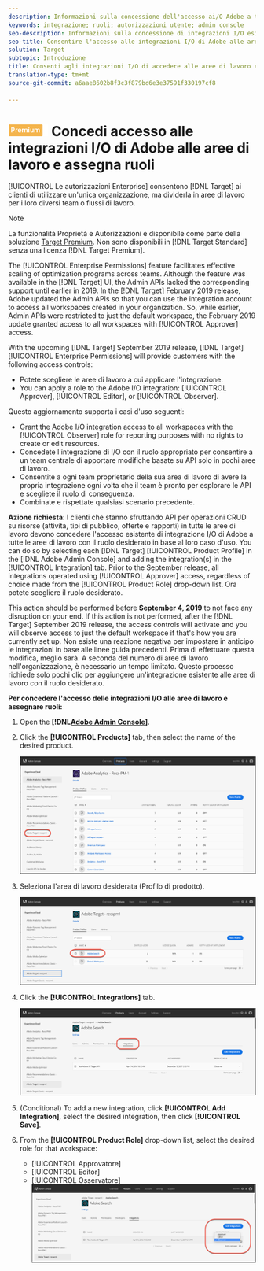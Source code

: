 ```yaml
---
description: Informazioni sulla concessione dell'accesso ai/O Adobe a tutte le aree di lavoro con il ruolo desiderato.
keywords: integrazione; ruoli; autorizzazioni utente; admin console
seo-description: Informazioni sulla concessione di integrazioni I/O esistenti a tutte le aree di lavoro con il ruolo desiderato in Adobe Target
seo-title: Consentire l'accesso alle integrazioni I/O di Adobe alle aree di lavoro e assegnare ruoli in Adobe Target
solution: Target
subtopic: Introduzione
title: Consenti agli integrazioni I/O di accedere alle aree di lavoro e assegna ruoli
translation-type: tm+mt
source-git-commit: a6aae8602b8f3c3f879bd6e3e37591f330197cf8

---
```



# ![PREMIUM](/help/assets/premium.png) Concedi accesso alle integrazioni I/O di Adobe alle aree di lavoro e assegna ruoli

[!UICONTROL Le autorizzazioni Enterprise] consentono [!DNL Target] ai clienti di utilizzare un'unica organizzazione, ma dividerla in aree di lavoro per i loro diversi team o flussi di lavoro.

>[!NOTE]
>
>La funzionalità Proprietà e Autorizzazioni è disponibile come parte della soluzione [Target Premium](/help/c-intro/intro.md#premium). Non sono disponibili in [!DNL Target Standard] senza una licenza [!DNL Target Premium].

The [!UICONTROL Enterprise Permissions] feature facilitates effective scaling of optimization programs across teams. Although the feature was available in the [!DNL Target] UI, the Admin APIs lacked the corresponding support until earlier in 2019. In the [!DNL Target] February 2019 release, Adobe updated the Admin APIs so that you can use the integration account to access all workspaces created in your organization. So, while earlier, Admin APIs were restricted to just the default workspace, the February 2019 update granted access to all workspaces with [!UICONTROL Approver] access.

With the upcoming [!DNL Target] September 2019 release, [!DNL Target] [!UICONTROL Enterprise Permissions] will provide customers with the following access controls:

* Potete scegliere le aree di lavoro a cui applicare l'integrazione.
* You can apply a role to the Adobe I/O integration: [!UICONTROL Approver], [!UICONTROL Editor], or [!UICONTROL Observer].

Questo aggiornamento supporta i casi d'uso seguenti:

* Grant the Adobe I/O integration access to all workspaces with the [!UICONTROL Observer] role for reporting purposes with no rights to create or edit resources.
* Concedete l'integrazione di I/O con il ruolo appropriato per consentire a un team centrale di apportare modifiche basate su API solo in pochi aree di lavoro.
* Consentite a ogni team proprietario della sua area di lavoro di avere la propria integrazione ogni volta che il team è pronto per esplorare le API e scegliete il ruolo di conseguenza.
* Combinate e rispettate qualsiasi scenario precedente.

**Azione richiesta**: I clienti che stanno sfruttando API per operazioni CRUD su risorse (attività, tipi di pubblico, offerte e rapporti) in tutte le aree di lavoro devono concedere l'accesso esistente di integrazione I/O di Adobe a tutte le aree di lavoro con il ruolo desiderato in base al loro caso d'uso. You can do so by selecting each [!DNL Target] [!UICONTROL Product Profile] in the [!DNL Adobe Admin Console] and adding the integration(s) in the [!UICONTROL Integration] tab. Prior to the September release, all integrations operated using [!UICONTROL Approver] access, regardless of choice made from the [!UICONTROL Product Role] drop-down list. Ora potete scegliere il ruolo desiderato.

This action should be performed before **September 4, 2019** to not face any disruption on your end. If this action is not performed, after the [!DNL Target] September 2019 release, the access controls will activate and you will observe access to just the default workspace if that's how you are currently set up. Non esiste una reazione negativa per impostare in anticipo le integrazioni in base alle linee guida precedenti. Prima di effettuare questa modifica, meglio sarà. A seconda del numero di aree di lavoro nell'organizzazione, è necessario un tempo limitato. Questo processo richiede solo pochi clic per aggiungere un'integrazione esistente alle aree di lavoro con il ruolo desiderato.

**Per concedere l'accesso delle integrazioni I/O alle aree di lavoro e assegnare ruoli:**

1. Open the **[!DNL[Adobe Admin Console](https://adminconsole.adobe.com)]**.

1. Click the **[!UICONTROL Products]** tab, then select the name of the desired product.

   ![Scegli il prodotto in Adobe Admin Console](/help/administrating-target/c-user-management/property-channel/assets/io-choose-product.png)

1. Seleziona l'area di lavoro desiderata (Profilo di prodotto).

   ![Selezionare il profilo di prodotto](/help/administrating-target/c-user-management/property-channel/assets/io-select-product-profile.png)

1. Click the **[!UICONTROL Integrations]** tab.

   ![Scheda Integrazioni](/help/administrating-target/c-user-management/property-channel/assets/integrations-tab.png)

1. (Conditional) To add a new integration, click **[!UICONTROL Add Integration]**, select the desired integration, then click **[!UICONTROL Save]**.

1. From the **[!UICONTROL Product Role]** drop-down list, select the desired role for that workspace:

   * [!UICONTROL Approvatore]
   * [!UICONTROL Editor]
   * [!UICONTROL Osservatore]
   ![Scegliere il ruolo Profilo di prodotto](/help/administrating-target/c-user-management/property-channel/assets/product-profile-role.png)
